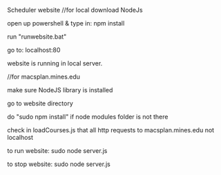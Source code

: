 Scheduler website
//for local
download NodeJs

open up powershell & type in: npm install

run "runwebsite.bat"

go to: localhost:80

website is running in local server.

//for macsplan.mines.edu

make sure NodeJS library is installed

go to website directory

do "sudo npm install" if node modules folder is not there

check in loadCourses.js that all http requests to macsplan.mines.edu not localhost

to run website:
sudo node server.js

to stop website:
sudo node server.js


